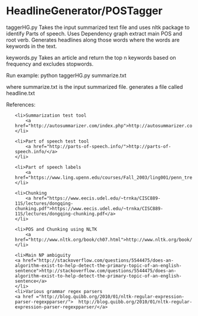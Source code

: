 # HeadlineGenerator/POSTagger

taggerHG.py
Takes the input summarized text file and uses nltk package to identify Parts of speech. Uses Dependency graph extract main POS and root verb. Generates headlines along those words where the words are keywords in the text.

keywords.py
Takes an article and return the top n keywords based on frequency and excludes stopwords.

Run example:
python taggerHG.py summarize.txt 

where summarize.txt is the input summarized file.
generates a file called headline.txt

References:
<ul>

	
	<li>Summarization test tool
		<a href="http://autosummarizer.com/index.php">http://autosummarizer.com/index.php</a>
	</li>
	
	<li>Part of speech test tool
		<a href="http://parts-of-speech.info/">http://parts-of-speech.info/</a>
	</li>

	<li>Part of speech labels
		<a href="https://www.ling.upenn.edu/courses/Fall_2003/ling001/penn_treebank_pos.html">https://www.ling.upenn.edu/courses/Fall_2003/ling001/penn_treebank_pos.html</a>
	</li>

	<li>Chunking
		<a href="https://www.eecis.udel.edu/~trnka/CISC889-11S/lectures/dongqing-chunking.pdf">https://www.eecis.udel.edu/~trnka/CISC889-11S/lectures/dongqing-chunking.pdf</a>
	</li>

	<li>POS and Chunking using NLTK
		<a href="http://www.nltk.org/book/ch07.html">http://www.nltk.org/book/ch07.html</a>
	</li>

	<li>Main NP ambiguity
	<a href="http://stackoverflow.com/questions/5544475/does-an-algorithm-exist-to-help-detect-the-primary-topic-of-an-english-sentence">http://stackoverflow.com/questions/5544475/does-an-algorithm-exist-to-help-detect-the-primary-topic-of-an-english-sentence</a>
	</li>
	<li>Various grammar regex parsers
	<a href ="http://blog.quibb.org/2010/01/nltk-regular-expression-parser-regexpparser/">	http://blog.quibb.org/2010/01/nltk-regular-expression-parser-regexpparser/</a>



	
</ul>
